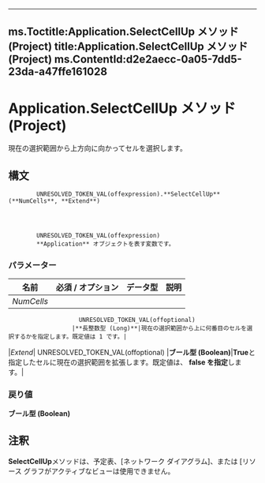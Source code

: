 

---
ms.Toctitle:Application.SelectCellUp メソッド (Project)
title:Application.SelectCellUp メソッド (Project)
ms.ContentId:d2e2aecc-0a05-7dd5-23da-a47ffe161028
---
# Application.SelectCellUp メソッド (Project)




現在の選択範囲から上方向に向かってセルを選択します。

## 構文

            UNRESOLVED_TOKEN_VAL(offexpression).**SelectCellUp**(**NumCells**, **Extend**)




            UNRESOLVED_TOKEN_VAL(offexpression)
            **Application** オブジェクトを表す変数です。

### パラメーター

|**名前**|**必須 / オプション**|**データ型**|**説明**|
|---|---|---|---|
|*NumCells*|
                        UNRESOLVED_TOKEN_VAL(offoptional)
                      |**長整数型 (Long)**|現在の選択範囲から上に何番目のセルを選択するかを指定します。既定値は 1 です。|
|*Extend*|
                        UNRESOLVED_TOKEN_VAL(offoptional)
                      |**ブール型 (Boolean)**|**True**と指定したセルに現在の選択範囲を拡張します。既定値は、 **false を指定**します。|



### 戻り値
**ブール型 (Boolean)**





## 注釈
**SelectCellUp**メソッドは、予定表、[ネットワーク ダイアグラム]、または [リソース グラフがアクティブなビューは使用できません。




